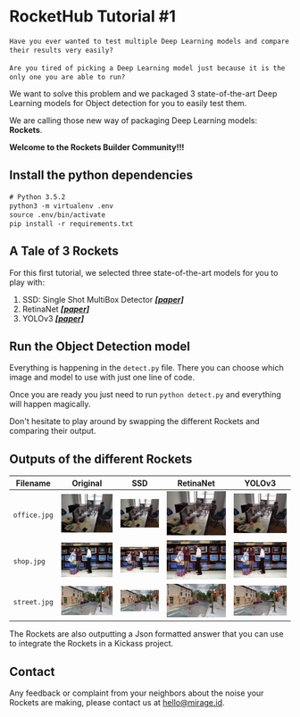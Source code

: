 # RocketHub Tutorial #1
    Have you ever wanted to test multiple Deep Learning models and compare their results very easily?

    Are you tired of picking a Deep Learning model just because it is the only one you are able to run?

We want to solve this problem and we packaged 3 state-of-the-art Deep Learning models for Object detection for you to easily test them.

We are calling those new way of packaging Deep Learning models: __Rockets__.

__Welcome to the Rockets Builder Community!!!__

## Install the python dependencies
```
# Python 3.5.2
python3 -m virtualenv .env
source .env/bin/activate
pip install -r requirements.txt
```
## A Tale of 3 Rockets
For this first tutorial, we selected three state-of-the-art models for you to play with:
1. SSD: Single Shot MultiBox Detector ___[[paper]](https://arxiv.org/pdf/1512.02325.pdf)___
2. RetinaNet ___[[paper]](https://arxiv.org/pdf/1708.02002.pdf)___
3. YOLOv3 ___[[paper]](https://pjreddie.com/media/files/papers/YOLOv3.pdf)___

## Run the Object Detection model
Everything is happening in the `detect.py` file. There you can choose which image and model to use with just one line of code.

Once you are ready you just need to run `python detect.py` and everything will happen magically.

Don't hesitate to play around by swapping the different Rockets and comparing their output.

## Outputs of the different Rockets
| Filename | Original | SSD | RetinaNet | YOLOv3 |
|----------|----------|-----------|-----|--------|
| `office.jpg` | ![image-original-office](images/office.jpg) | ![image-ssd-office](images/detections/ssd/office.jpg) | ![image-retinanet-office](images/detections/retinanet/office.jpg)|![image-yolov3-office](images/detections/yolov3/office.jpg)|
|`shop.jpg`|![image-original-shop](images/shop.jpg)|![image-ssd-shop](images/detections/ssd/shop.jpg)|![image-retinanet-shop](images/detections/retinanet/shop.jpg)|![image-yolov3-shop](images/detections/yolov3/shop.jpg)|
|`street.jpg`|![image-original-street](images/street.jpg)|![image-ssd-street](images/detections/ssd/street.jpg)|![image-retinanet-street](images/detections/retinanet/street.jpg)|![image-yolov3-street](images/detections/yolov3/street.jpg)|

The Rockets are also outputting a Json formatted answer that you can use to integrate the Rockets in a Kickass project.
 
## Contact
Any feedback or complaint from your neighbors about the noise your Rockets are making, please contact us at [hello@mirage.id](mailto:hello@mirage.id). 